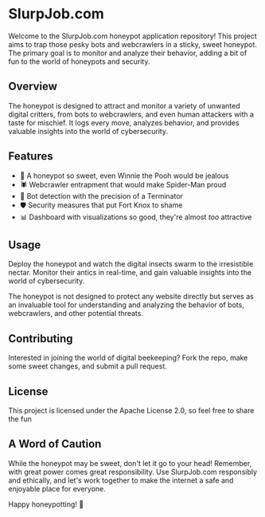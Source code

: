# SlurpJob.com

Welcome to the SlurpJob.com honeypot application repository! This project aims to trap those pesky bots and webcrawlers in a sticky, sweet honeypot. The primary goal is to monitor and analyze their behavior, adding a bit of fun to the world of honeypots and security.

## Overview

The honeypot is designed to attract and monitor a variety of unwanted digital critters, from bots to webcrawlers, and even human attackers with a taste for mischief. It logs every move, analyzes behavior, and provides valuable insights into the world of cybersecurity.

## Features

- 🍯 A honeypot so sweet, even Winnie the Pooh would be jealous
- 🕷️ Webcrawler entrapment that would make Spider-Man proud
- 🤖 Bot detection with the precision of a Terminator
- 🛡️ Security measures that put Fort Knox to shame
- 📊 Dashboard with visualizations so good, they're almost *too* attractive

## Usage

Deploy the honeypot and watch the digital insects swarm to the irresistible nectar. Monitor their antics in real-time, and gain valuable insights into the world of cybersecurity.

The honeypot is not designed to protect any website directly but serves as an invaluable tool for understanding and analyzing the behavior of bots, webcrawlers, and other potential threats.

## Contributing

Interested in joining the world of digital beekeeping? Fork the repo, make some sweet changes, and submit a pull request.

## License

This project is licensed under the Apache License 2.0, so feel free to share the fun

## A Word of Caution

While the honeypot may be sweet, don't let it go to your head! Remember, with great power comes great responsibility. Use SlurpJob.com responsibly and ethically, and let's work together to make the internet a safe and enjoyable place for everyone.

Happy honeypotting! 🐝